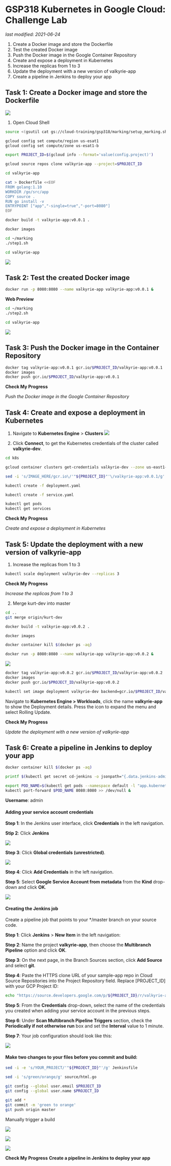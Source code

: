 # **GSP318** Kubernetes in Google Cloud: Challenge Lab

_last modified: 2021-06-24_

1. Create a Docker image and store the Dockerfile
2. Test the created Docker image
3. Push the Docker image in the Google Container Repository
4. Create and expose a deployment in Kubernetes
5. Increase the replicas from 1 to 3
6. Update the deployment with a new version of valkyrie-app
7. Create a pipeline in Jenkins to deploy your app

## Task 1: Create a Docker image and store the Dockerfile

![](/img/Source_Repositories.png)

1. Open Cloud Shell

```bash
source <(gsutil cat gs://cloud-training/gsp318/marking/setup_marking.sh)

gcloud config set compute/region us-esat1
gcloud config set compute/zone us-esat1-b

export PROJECT_ID=$(gcloud info --format='value(config.project)')

gcloud source repos clone valkyrie-app --project=$PROJECT_ID

cd valkyrie-app

cat > Dockerfile <<EOF
FROM golang:1.10
WORKDIR /go/src/app
COPY source .
RUN go install -v
ENTRYPOINT ["app","-single=true","-port=8080"]
EOF

docker build -t valkyrie-app:v0.0.1 .

docker images

cd ~/marking
./step1.sh

cd valkyrie-app

```

![](/img/container-repositories.png)

## Task 2: Test the created Docker image

```bash
docker run -p 8080:8080 --name valkyrie-app valkyrie-app:v0.0.1 &

```

**Web Preview**

```bash
cd ~/marking
./step2.sh

cd valkyrie-app

```

![](/img/valkyrie-app-v0.0.1.png)

## Task 3: Push the Docker image in the Container Repository

```bash
docker tag valkyrie-app:v0.0.1 gcr.io/$PROJECT_ID/valkyrie-app:v0.0.1
docker images
docker push gcr.io/$PROJECT_ID/valkyrie-app:v0.0.1

```

**Check My Progress**

_Push the Docker image in the Google Container Repository_

## Task 4: Create and expose a deployment in Kubernetes

1. Navigate to **Kubernetes Engine** > **Clusters**
![](/img/Provisioned_Kubernetes_Cluster_-_valkyrie-dev.png)

2. Click **Connect**, to get the Kubernetes credentials of the cluster called **valkyrie-dev**.

```bash
cd k8s

gcloud container clusters get-credentials valkyrie-dev --zone us-east1-d --project $PROJECT_ID

sed -i 's/IMAGE_HERE/gcr.io\/'"${PROJECT_ID}"'\/valkyrie-app:v0.0.1/g' deployment.yaml

kubectl create -f deployment.yaml

kubectl create -f service.yaml

kubectl get pods
kubectl get services

```

**Check My Progress**

_Create and expose a deployment in Kubernetes_

## Task 5: Update the deployment with a new version of valkyrie-app

1. Increase the replicas from 1 to 3

```bash
kubectl scale deployment valkyrie-dev --replicas 3

```

**Check My Progress**

_Increase the replicas from 1 to 3_

2. Merge kurt-dev into master

```bash
cd ..
git merge origin/kurt-dev

docker build -t valkyrie-app:v0.0.2 .

docker images

docker container kill $(docker ps -aq)

docker run -p 8080:8080 --name valkyrie-app valkyrie-app:v0.0.2 &
```
![](/img/valkyrie-app-v0.0.2.png)

```bash
docker tag valkyrie-app:v0.0.2 gcr.io/$PROJECT_ID/valkyrie-app:v0.0.2
docker images
docker push gcr.io/$PROJECT_ID/valkyrie-app:v0.0.2

kubectl set image deployment valkyrie-dev backend=gcr.io/$PROJECT_ID/valkyrie-app:v0.0.2 frontend=gcr.io/$PROJECT_ID/valkyrie-app:v0.0.2

```

Navigate to **Kubernetes Engine > Workloads**, click the name **valkyrie-app** to show the Deployment details. Press the  icon to expand the menu and select Rolling Update.

**Check My Progress**

_Update the deployment with a new version of valkyrie-app_

## Task 6: Create a pipeline in Jenkins to deploy your app

```bash
docker container kill $(docker ps -aq)

printf $(kubectl get secret cd-jenkins -o jsonpath="{.data.jenkins-admin-password}" | base64 --decode);echo

export POD_NAME=$(kubectl get pods --namespace default -l "app.kubernetes.io/component=jenkins-master" -l "app.kubernetes.io/instance=cd" -o jsonpath="{.items[0].metadata.name}")
kubectl port-forward $POD_NAME 8080:8080 >> /dev/null &

```

**Username**: admin

#### Adding your service account credentials

**Step 1**: In the Jenkins user interface, click **Credentials** in the left navigation.

**Stip 2**: Click **Jenkins**

![](/img/jenkins-credentials.png)

**Step 3**: Click **Global credentials (unrestricted)**.

![](/img/jenkins-global-credentials.png)

**Step 4**: Click **Add Credentials** in the left navigation.

**Step 5**: Select **Google Service Account from metadata** from the **Kind** drop-down and click **OK**.

![](/img/jenkins-google-sa-credentials.png)

#### Creating the Jenkins job

Create a pipeline job that points to your */master branch on your source code.

**Step 1**: Click **Jenkins** > **New Item** in the left navigation:

**Step 2**: Name the project **valkyrie-app**, then choose the **Multibranch Pipeline** option and click **OK**.

**Step 3**: On the next page, in the Branch Sources section, click **Add Source** and select **git**.

**Step 4**: Paste the HTTPS clone URL of your sample-app repo in Cloud Source Repositories into the Project Repository field. Replace [PROJECT_ID] with your GCP Project ID:

```bash
echo "https://source.developers.google.com/p/${PROJECT_ID}/r/valkyrie-app"
```

**Step 5**: From the **Credentials** drop-down, select the name of the credentials you created when adding your service account in the previous steps.

**Step 6**: Under **Scan Multibranch Pipeline Triggers** section, check the **Periodically if not otherwise run** box and set the **Interval** value to 1 minute.

**Step 7**: Your job configuration should look like this:

![](/img/Multibranch_Pipeline.png)

#### Make two changes to your files before you commit and build:

```bash
sed -i -e 's/YOUR_PROJECT/'"${PROJECT_ID}"'/g' Jenkinsfile

sed -i 's/green/orange/g' source/html.go

git config --global user.email $PROJECT_ID
git config --global user.name $PROJECT_ID

git add *
git commit -m 'green to orange'
git push origin master
```

Manually trigger a build

![](/img/jenkins-build-queue.png)

![](/img/valkyrie-app-versions.png)

![](/img/valkyrie-app-dev.2.png)

**Check My Progress**
__Create a pipeline in Jenkins to deploy your app__